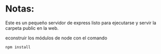 # Notas:

Este es un pequeño servidor de express listo para ejecutarse y servir la carpeta public en la web.

econstruir los módulos de node con el comando

```
npm install
```
